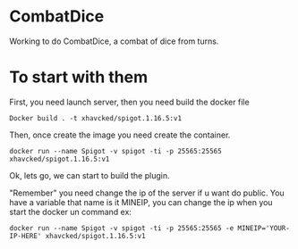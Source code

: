 # CombatDice
Working to do CombatDice, a combat of dice from turns.

# To start with them
First, you need launch server, then you need build the docker file

```Docker build . -t xhavcked/spigot.1.16.5:v1```

Then, once create the image you need create the container.

```docker run --name Spigot -v spigot -ti -p 25565:25565 xhavcked/spigot.1.16.5:v1```

Ok, lets go, we can start to build the plugin.

"Remember" you need change the ip of the server if u want do public. You have a variable that name is it MINEIP, you can change the ip when you start the docker un command ex:

```docker run --name Spigot -v spigot -ti -p 25565:25565 -e MINEIP='YOUR-IP-HERE' xhavcked/spigot.1.16.5:v1```
